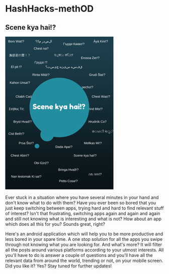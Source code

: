 # HashHacks-methOD

## Scene kya hai!?

![Alt Text](https://github.com/shuttlesworthNEO/HashHacks-methOD/blob/master/Image/readme-img.png)

Ever stuck in a situation where you have several minutes in your hand and don't know what to do with them? Have you ever been so bored that you just keep switching between apps, trying hard and hard to find relevant stuff of interest? Isn't that frustrating, switching apps again and again and again and still not knowing what is interesting and what is not? How about an app which does all this for you? Sounds great, right?

Here's an android application which will help you to be more productive and less bored in your spare time. A one stop solution for all the apps you swipe through not knowing what you are looking for. And what's more? It will filter all the posts around various platforms according to your utmost interests. All you'll have to do is answer a couple of questions and you'll have all the relevant data from around the world, trending or not, on your mobile screen. Did you like it? Yes? Stay tuned for further updates!
